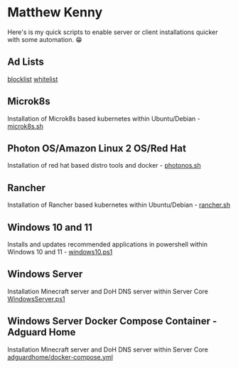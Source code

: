 # Matthew Kenny
Here's is my quick scripts to enable server or client installations quicker with some automation. 😁

## Ad Lists
[blocklist](https://raw.githubusercontent.com/matthew-kenny/matthew-kenny/main/blocklist)
[whitelist](https://raw.githubusercontent.com/matthew-kenny/matthew-kenny/main/whitelist)

## Microk8s
Installation of Microk8s based kubernetes within Ubuntu/Debian - [microk8s.sh](https://github.com/matthew-kenny/matthew-kenny/blob/main/microk8s.sh)

## Photon OS/Amazon Linux 2 OS/Red Hat
Installation of red hat based distro tools and docker - [photonos.sh](https://github.com/matthew-kenny/matthew-kenny/blob/main/photonos.sh)

## Rancher
Installation of Rancher based kubernetes within Ubuntu/Debian - [rancher.sh](https://github.com/matthew-kenny/matthew-kenny/blob/main/rancher.sh)

## Windows 10 and 11
Installs and updates recommended applications in powershell within Windows 10 and 11 - [windows10.ps1](https://github.com/matthew-kenny/matthew-kenny/blob/main/windows10.ps1)

## Windows Server
Installation Minecraft server and DoH DNS server within Server Core [WindowsServer.ps1](https://github.com/matthew-kenny/matthew-kenny/blob/main/WindowsServer.ps1)

## Windows Server Docker Compose Container - Adguard Home
Installation Minecraft server and DoH DNS server within Server Core [adguardhome/docker-compose.yml](https://github.com/matthew-kenny/matthew-kenny/blob/main/adguardhome/docker-compose.yml)